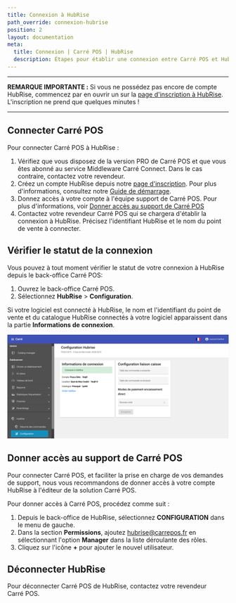 ```yaml
---
title: Connexion à HubRise
path_override: connexion-hubrise
position: 2
layout: documentation
meta:
  title: Connexion | Carré POS | HubRise
  description: Étapes pour établir une connexion entre Carré POS et HubRise. Connectez votre caisse et synchronisez vos données avec d'autres applications.
---
```


---

**REMARQUE IMPORTANTE :** Si vous ne possédez pas encore de compte HubRise, commencez par en ouvrir un sur la [page d'inscription à HubRise](https://manager.hubrise.com/signup). L'inscription ne prend que quelques minutes !

---

## Connecter Carré POS

Pour connecter Carré POS à HubRise :

1. Vérifiez que vous disposez de la version PRO de Carré POS et que vous êtes abonné au service Middleware Carré Connect. Dans le cas contraire, contactez votre revendeur.
1. Créez un compte HubRise depuis notre [page d'inscription](https://manager.hubrise.com/signup). Pour plus d'informations, consultez notre [Guide de démarrage](/docs/getting-started/).
1. Donnez accès à votre compte à l'équipe support de Carré POS. Pour plus d'informations, voir [Donner accès au support de Carré POS](/apps/carre-pos/connexion-hubrise#donner-acc-s-au-support-de-carr-pos)
1. Contactez votre revendeur Carré POS qui se chargera d'établir la connexion à HubRise. Précisez l'identifiant HubRise et le nom du point de vente à connecter.

## Vérifier le statut de la connexion

Vous pouvez à tout moment vérifier le statut de votre connexion à HubRise depuis le back-office Carré POS:

1. Ouvrez le back-office Carré POS.
1. Sélectionnez **HubRise** > **Configuration**.

Si votre logiciel est connecté à HubRise, le nom et l'identifiant du point de vente et du catalogue HubRise connectés à votre logiciel apparaissent dans la partie **Informations de connexion**.

![Connexion à HubRise - Informations de connexion](./images/006-carre-pos-connection-info.png)

## Donner accès au support de Carré POS

Pour connecter Carré POS, et faciliter la prise en charge de vos demandes de support, nous vous recommandons de donner accès à votre compte HubRise à l'éditeur de la solution Carré POS.

Pour donner accès à Carré POS, procédez comme suit :

1. Depuis le back-office de HubRise, sélectionnez **CONFIGURATION** dans le menu de gauche.
1. Dans la section **Permissions**, ajoutez hubrise@carrepos.fr en sélectionnant l'option **Manager** dans la liste déroulante des rôles.
1. Cliquez sur l'icône **+** pour ajouter le nouvel utilisateur.

## Déconnecter HubRise

Pour déconnecter Carré POS de HubRise, contactez votre revendeur Carré POS.
